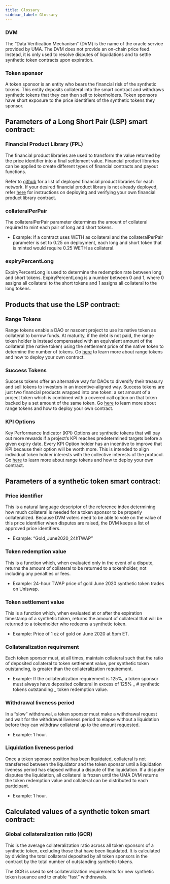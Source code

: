 ```yaml
---
title: Glossary
sidebar_label: Glossary
---
```


### DVM

The “Data Verification Mechanism” (DVM) is the name of the oracle service provided by UMA. The DVM does not provide an on-chain price feed.
Instead, it is only used to resolve disputes of liquidations and to settle synthetic token contracts upon expiration.

### Token sponsor

A token sponsor is an entity who bears the financial risk of the synthetic tokens.
This entity deposits collateral into the smart contract and withdraws synthetic tokens that they can then sell to tokenholders.
Token sponsors have short exposure to the price identifiers of the synthetic tokens they sponsor.

## Parameters of a Long Short Pair (LSP) smart contract:

### Financial Product Library (FPL)

The financial product libraries are used to transform the value returned by the price identifier into a final settlement value. Financial product libraries can be applied to create different types of financial contracts and payout functions.

Refer to [github](https://github.com/UMAprotocol/protocol/tree/master/packages/core/networks) for a list of deployed financial product libraries for each network. If your desired financial product library is not already deployed, refer [here](https://github.com/UMAprotocol/launch-emp#deploying-financial-product-libraries) for instructions on deploying and verifying your own financial product library contract.

### collateralPerPair

The collateralPerPair parameter determines the amount of collateral required to mint each pair of long and short tokens.

- Example: If a contract uses WETH as collateral and the collateralPerPair parameter is set to 0.25 on deployment, each long and short token that is minted would require 0.25 WETH as collateral.

### expiryPercentLong

ExpiryPercentLong is used to determine the redemption rate between long and short tokens. ExpiryPercentLong is a number between 0 and 1, where 0 assigns all collateral to the short tokens and 1 assigns all collateral to the long tokens.

## Products that use the LSP contract:

### Range Tokens

Range tokens enable a DAO or nascent project to use its native token as collateral to borrow funds. At maturity, if the debt is not paid, the range token holder is instead compensated with an equivalent amount of the collateral (the native token) using the settlement price of the native token to determine the number of tokens. Go [here](/range-tokens/summary) to learn more about range tokens and how to deploy your own contract.

### Success Tokens

Success tokens offer an alternative way for DAOs to diversify their treasury and sell tokens to investors in an incentive-aligned way. Success tokens are just two financial products wrapped into one token: a set amount of a project token which is combined with a covered call option on that token backed by a set amount of the same token. Go [here](/success-tokens/summary) to learn more about range tokens and how to deploy your own contract.

### KPI Options

Key Performance Indicator (KPI) Options are synthetic tokens that will pay out more rewards if a project’s KPI reaches predetermined targets before a given expiry date. Every KPI Option holder has an incentive to improve that KPI because their option will be worth more. This is intended to align individual token holder interests with the collective interests of the protocol. Go [here](/kpi-options/summary) to learn more about range tokens and how to deploy your own contract.

## Parameters of a synthetic token smart contract:

### Price identifier

This is a natural language descriptor of the reference index determining how much collateral is needed for a token sponsor to be properly collateralized.
Because DVM voters need to be able to vote on the value of this price identifier when disputes are raised, the DVM keeps a list of approved price identifiers.

- Example: “Gold_June2020_24hTWAP”

### Token redemption value

This is a function which, when evaluated only in the event of a dispute, returns the amount of collateral to be returned to a tokenholder, not including any penalties or fees.

- Example: 24-hour TWAP price of gold June 2020 synthetic token trades on Uniswap.

### Token settlement value

This is a function which, when evaluated at or after the expiration timestamp of a synthetic token, returns the amount of collateral that will be returned to a tokenholder who redeems a synthetic token.

- Example: Price of 1 oz of gold on June 2020 at 5pm ET.

### Collateralization requirement

Each token sponsor must, at all times, maintain collateral such that the ratio of deposited collateral to token settlement value, per synthetic token outstanding, is greater than the collateralization requirement.

- Example: If the collateralization requirement is 125%, a token sponsor must always have deposited collateral in excess of 125% _ # synthetic tokens outstanding _ token redemption value.

### Withdrawal liveness period

In a “slow” withdrawal, a token sponsor must make a withdrawal request and wait for the withdrawal liveness period to elapse without a liquidation before they can withdraw collateral up to the amount requested.

- Example: 1 hour.

### Liquidation liveness period

Once a token sponsor position has been liquidated, collateral is not transferred between the liquidator and the token sponsor until a liquidation liveness period has elapsed without a dispute of the liquidation.
If a disputer disputes the liquidation, all collateral is frozen until the UMA DVM returns the token redemption value and collateral can be distributed to each participant.

- Example: 1 hour.

## Calculated values of a synthetic token smart contract:

### Global collateralization ratio (GCR)

This is the average collateralization ratio across all token sponsors of a synthetic token, excluding those that have been liquidated.
It is calculated by dividing the total collateral deposited by all token sponsors in the contract by the total number of outstanding synthetic tokens.  

The GCR is used to set collateralization requirements for new synthetic token issuance and to enable “fast” withdrawals.
